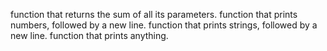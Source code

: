 function that returns the sum of all its parameters.
function that prints numbers, followed by a new line.
function that prints strings, followed by a new line.
function that prints anything.
